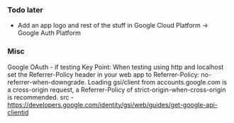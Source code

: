 ### Todo later
- Add an app logo and rest of the stuff in Google Cloud Platform -> Google Auth Platform






### Misc
Google OAuth - if testing
Key Point: When testing using http and localhost set the Referrer-Policy header in your web app to Referrer-Policy: no-referrer-when-downgrade. Loading gsi/client from accounts.google.com is a cross-origin request, a Referrer-Policy of strict-origin-when-cross-origin is recommended.
src - https://developers.google.com/identity/gsi/web/guides/get-google-api-clientid

